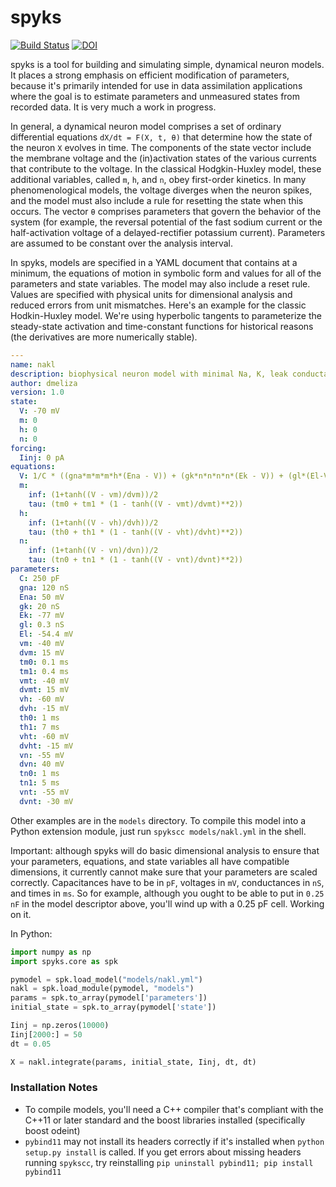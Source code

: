 # spyks

[![Build Status](https://travis-ci.org/melizalab/spyks.png?branch=master)](https://travis-ci.org/melizalab/spyks)
[![DOI](https://zenodo.org/badge/102205384.svg)](https://zenodo.org/badge/latestdoi/102205384)

spyks is a tool for building and simulating simple, dynamical neuron models. It places a strong emphasis on efficient modification of parameters, because it's primarily intended for use in data assimilation applications where the goal is to estimate parameters and unmeasured states from recorded data. It is very much a work in progress.

In general, a dynamical neuron model comprises a set of ordinary differential equations `dX/dt = F(X, t, θ)` that determine how the state of the neuron `X` evolves in time. The components of the state vector include the membrane voltage and the (in)activation states of the various currents that contribute to the voltage. In the classical Hodgkin-Huxley model, these additional variables, called `m`, `h`, and `n`, obey first-order kinetics. In many phenomenological models, the voltage diverges when the neuron spikes, and the model must also include a rule for resetting the state when this occurs. The vector `θ` comprises parameters that govern the behavior of the system (for example, the reversal potential of the fast sodium current or the half-activation voltage of a delayed-rectifier potassium current). Parameters are assumed to be constant over the analysis interval.

In spyks, models are specified in a YAML document that contains at a minimum, the equations of motion in symbolic form and values for all of the parameters and state variables. The model may also include a reset rule. Values are specified with physical units for dimensional analysis and reduced errors from unit mismatches. Here's an example for the classic Hodkin-Huxley model. We're using hyperbolic tangents to parameterize the steady-state activation and time-constant functions for historical reasons (the derivatives are more numerically stable).

``` YAML
---
name: nakl
description: biophysical neuron model with minimal Na, K, leak conductances
author: dmeliza
version: 1.0
state:
  V: -70 mV
  m: 0
  h: 0
  n: 0
forcing:
  Iinj: 0 pA
equations:
  V: 1/C * ((gna*m*m*m*h*(Ena - V)) + (gk*n*n*n*n*(Ek - V)) + (gl*(El-V)) + Iinj)
  m:
    inf: (1+tanh((V - vm)/dvm))/2
    tau: (tm0 + tm1 * (1 - tanh((V - vmt)/dvmt)**2))
  h:
    inf: (1+tanh((V - vh)/dvh))/2
    tau: (th0 + th1 * (1 - tanh((V - vht)/dvht)**2))
  n:
    inf: (1+tanh((V - vn)/dvn))/2
    tau: (tn0 + tn1 * (1 - tanh((V - vnt)/dvnt)**2))
parameters:
  C: 250 pF
  gna: 120 nS
  Ena: 50 mV
  gk: 20 nS
  Ek: -77 mV
  gl: 0.3 nS
  El: -54.4 mV
  vm: -40 mV
  dvm: 15 mV
  tm0: 0.1 ms
  tm1: 0.4 ms
  vmt: -40 mV
  dvmt: 15 mV
  vh: -60 mV
  dvh: -15 mV
  th0: 1 ms
  th1: 7 ms
  vht: -60 mV
  dvht: -15 mV
  vn: -55 mV
  dvn: 40 mV
  tn0: 1 ms
  tn1: 5 ms
  vnt: -55 mV
  dvnt: -30 mV
```

Other examples are in the `models` directory. To compile this model into a Python extension module, just run `spykscc models/nakl.yml` in the shell.

Important: although spyks will do basic dimensional analysis to ensure that your parameters, equations, and state variables all have compatible dimensions, it currently cannot make sure that your parameters are scaled correctly. Capacitances have to be in `pF`, voltages in `mV`, conductances in `nS`, and times in `ms`. So for example, although you ought to be able to put in `0.25 nF` in the model descriptor above, you'll wind up with a 0.25 pF cell. Working on it.

In Python:

``` Python
import numpy as np
import spyks.core as spk

pymodel = spk.load_model("models/nakl.yml")
nakl = spk.load_module(pymodel, "models")
params = spk.to_array(pymodel['parameters'])
initial_state = spk.to_array(pymodel['state'])

Iinj = np.zeros(10000)
Iinj[2000:] = 50
dt = 0.05

X = nakl.integrate(params, initial_state, Iinj, dt, dt)

```

### Installation Notes

- To compile models, you'll need a C++ compiler that's compliant with the C++11 or later standard and the boost libraries installed (specifically boost odeint)
- `pybind11` may not install its headers correctly if it's installed when `python setup.py install` is called. If you get errors about missing headers running `spykscc`, try reinstalling `pip uninstall pybind11; pip install pybind11`

